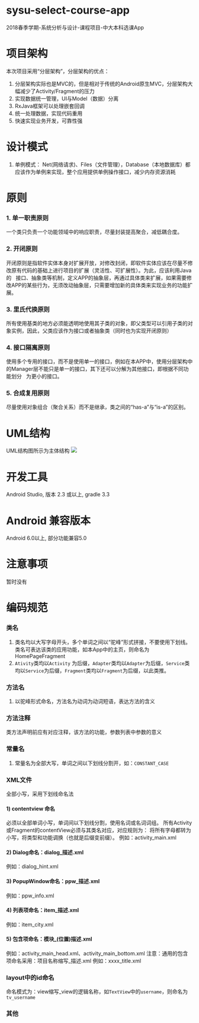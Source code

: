 # sysu-select-course-app
2018春季学期-系统分析与设计-课程项目-中大本科选课App

# 项目架构
本次项目采用“分层架构”，分层架构的优点：
1. 分层架构实际也是MVC的，但是相对于传统的Android原生MVC，分层架构大幅减少了Activity/Fragment的压力
2. 实现数据统一管理，UI与Model（数据）分离
3. RxJava框架可以处理嵌套回调
4. 统一处理数据，实现代码重用
5. 快速实现业务开发，可靠性强
# 设计模式
1. 单例模式：
Net(网络请求)、Files（文件管理），Database（本地数据库）都应该作为单例来实现，整个应用提供单例操作接口，减少内存资源消耗
# 原则
### 1. 单一职责原则
  一个类只负责一个功能领域中的响应职责，尽量封装提高聚合，减低耦合度。
### 2. 开闭原则
  开闭原则是指软件实体本身对扩展开放，对修改封闭，即软件实体应该在尽量不修改原有代码的基础上进行项目的扩展（灵活性、可扩展性）。为此，应该利用Java的   接口、抽象类等机制，定义APP的抽象层，再通过具体类来扩展，如果需要修改APP的某些行为，无须改动抽象层，只需要增加新的具体类来实现业务的功能扩展。
### 3. 里氏代换原则
  所有使用基类的地方必须能透明地使用其子类的对象，即父类型可以引用子类的对象实例，因此，父类应该作为接口或者抽象类（同时也为实现开闭原则）
### 4. 接口隔离原则
  使用多个专用的接口，而不是使用单一的接口，例如在本APP中，使用分层架构中的Manager层不能只是单一的接口，其下还可以分解为其他接口，即根据不同功能划分    为更小的接口。
### 5. 合成复用原则
  尽量使用对象组合（聚合关系）而不是继承，类之间的“has-a”与“is-a”的区别。
# UML结构
UML结构图所示为主体结构
![](https://github.com/jmFang/sysu-select-course-app/blob/master/images/UML2.0.png)

# 开发工具
Android Studio, 版本 2.3 或以上, gradle 3.3 
# Android 兼容版本
Android 6.0以上, 部分功能兼容5.0
# 注意事项
暂时没有

# 编码规范
### 类名
1. 类名均以大写字母开头，多个单词之间以“驼峰”形式拼接，不要使用下划线。类名可表达该类的应用功能，如本App中的主页，则命名为HomePageFragment
2. ```Ativity```类均以```Activity``` 为后缀，```Adapter```类均以```Adapter```为后缀，`Service`类均以```Service```为后缀，`Fragment`类均以```Fragment```为后缀，以此类推。 
### 方法名
1. 以驼峰形式命名，方法名为动词为动词短语，表达方法的含义
### 方法注释
类方法声明前应有对应注释，该方法的功能，参数列表中参数的意义
### 常量名
1. 常量名为全部大写，单词之间以下划线分割开，如：```CONSTANT_CASE```
### XML文件
全部小写，采用下划线命名法
#### 1) contentview 命名
必须以全部单词小写，单词间以下划线分割，使用名词或名词词组。
所有Activity或Fragment的contentView必须与其类名对应，对应规则为：
将所有字母都转为小写，将类型和功能调换（也就是后缀变前缀）。
例如：activity_main.xml
#### 2) Dialog命名：dialog_描述.xml
例如：dialog_hint.xml
#### 3) PopupWindow命名：ppw_描述.xml
例如：ppw_info.xml
#### 4) 列表项命名：item_描述.xml
例如：item_city.xml
#### 5) 包含项命名：模块_(位置)描述.xml
例如：activity_main_head.xml、activity_main_bottom.xml
注意：通用的包含项命名采用：项目名称缩写_描述.xml
例如：xxxx_title.xml

### layout中的id命名
命名模式为：view缩写_view的逻辑名称，如`TextView`中的`username`，则命名为`tv_username`

### 其他
